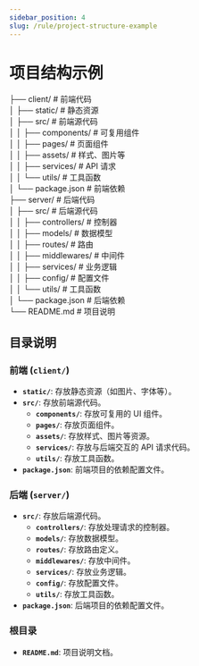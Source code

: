 ```yaml
---
sidebar_position: 4
slug: /rule/project-structure-example
---
```


# 项目结构示例

├── client/ # 前端代码  
│ ├── static/ # 静态资源  
│ ├── src/ # 前端源代码  
│ │ ├── components/ # 可复用组件  
│ │ ├── pages/ # 页面组件  
│ │ ├── assets/ # 样式、图片等  
│ │ ├── services/ # API 请求  
│ │ └── utils/ # 工具函数  
│ └── package.json # 前端依赖  
├── server/ # 后端代码  
│ ├── src/ # 后端源代码  
│ │ ├── controllers/ # 控制器  
│ │ ├── models/ # 数据模型  
│ │ ├── routes/ # 路由  
│ │ ├── middlewares/ # 中间件  
│ │ ├── services/ # 业务逻辑  
│ │ ├── config/ # 配置文件  
│ │ └── utils/ # 工具函数  
│ └── package.json # 后端依赖  
└── README.md # 项目说明

## 目录说明

### 前端 (`client/`)

- **`static/`**: 存放静态资源（如图片、字体等）。
- **`src/`**: 存放前端源代码。
  - **`components/`**: 存放可复用的 UI 组件。
  - **`pages/`**: 存放页面组件。
  - **`assets/`**: 存放样式、图片等资源。
  - **`services/`**: 存放与后端交互的 API 请求代码。
  - **`utils/`**: 存放工具函数。
- **`package.json`**: 前端项目的依赖配置文件。

### 后端 (`server/`)

- **`src/`**: 存放后端源代码。
  - **`controllers/`**: 存放处理请求的控制器。
  - **`models/`**: 存放数据模型。
  - **`routes/`**: 存放路由定义。
  - **`middlewares/`**: 存放中间件。
  - **`services/`**: 存放业务逻辑。
  - **`config/`**: 存放配置文件。
  - **`utils/`**: 存放工具函数。
- **`package.json`**: 后端项目的依赖配置文件。

### 根目录

- **`README.md`**: 项目说明文档。
